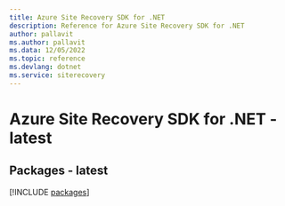 ```yaml
---
title: Azure Site Recovery SDK for .NET
description: Reference for Azure Site Recovery SDK for .NET
author: pallavit
ms.author: pallavit
ms.data: 12/05/2022
ms.topic: reference
ms.devlang: dotnet
ms.service: siterecovery
---
```

# Azure Site Recovery SDK for .NET - latest
## Packages - latest
[!INCLUDE [packages](site-recovery-index.md)]